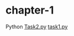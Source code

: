 # chapter-1
Python
[Task2.py](https://github.com/user-attachments/files/22462113/Task2.py)
[task1.py](https://github.com/user-attachments/files/22462114/task1.py)
